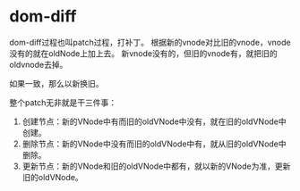 # dom-diff

dom-diff过程也叫patch过程，打补丁。
根据新的vnode对比旧的vnode，vnode没有的就在oldNode上加上去。
新vnode没有的，但旧的vnode有，就把旧的oldvnode去掉。

如果一致，那么以新换旧。


整个patch无非就是干三件事：

1. 创建节点：新的VNode中有而旧的oldVNode中没有，就在旧的oldVNode中创建。
2. 删除节点：新的VNode中没有而旧的oldVNode中有，就从旧的oldVNode中删除。
3. 更新节点：新的VNode和旧的oldVNode中都有，就以新的VNode为准，更新旧的oldVNode。
